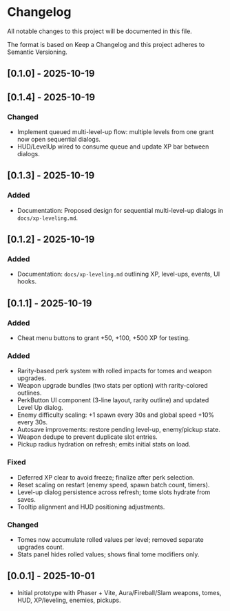# Changelog

All notable changes to this project will be documented in this file.

The format is based on Keep a Changelog and this project adheres to Semantic Versioning.

## [0.1.0] - 2025-10-19
## [0.1.4] - 2025-10-19
### Changed
- Implement queued multi-level-up flow: multiple levels from one grant now open sequential dialogs.
- HUD/LevelUp wired to consume queue and update XP bar between dialogs.

## [0.1.3] - 2025-10-19
### Added
- Documentation: Proposed design for sequential multi-level-up dialogs in `docs/xp-leveling.md`.

## [0.1.2] - 2025-10-19
### Added
- Documentation: `docs/xp-leveling.md` outlining XP, level-ups, events, UI hooks.

## [0.1.1] - 2025-10-19
### Added
- Cheat menu buttons to grant +50, +100, +500 XP for testing.

### Added
- Rarity-based perk system with rolled impacts for tomes and weapon upgrades.
- Weapon upgrade bundles (two stats per option) with rarity-colored outlines.
- PerkButton UI component (3-line layout, rarity outline) and updated Level Up dialog.
- Enemy difficulty scaling: +1 spawn every 30s and global speed +10% every 30s.
- Autosave improvements: restore pending level-up, enemy/pickup state.
- Weapon dedupe to prevent duplicate slot entries.
- Pickup radius hydration on refresh; emits initial stats on load.

### Fixed
- Deferred XP clear to avoid freeze; finalize after perk selection.
- Reset scaling on restart (enemy speed, spawn batch count, timers).
- Level-up dialog persistence across refresh; tome slots hydrate from saves.
- Tooltip alignment and HUD positioning adjustments.

### Changed
- Tomes now accumulate rolled values per level; removed separate upgrades count.
- Stats panel hides rolled values; shows final tome modifiers only.

## [0.0.1] - 2025-10-01
- Initial prototype with Phaser + Vite, Aura/Fireball/Slam weapons, tomes, HUD, XP/leveling, enemies, pickups.
